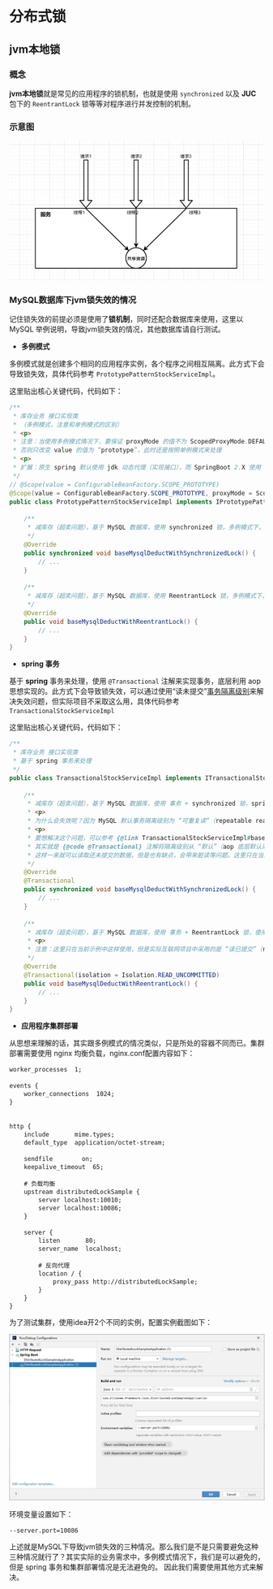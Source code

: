 # 分布式锁

## jvm本地锁

### 概念
**jvm本地锁**就是常见的应用程序的锁机制，也就是使用 `synchronized` 以及 **JUC** 包下的 `ReentrantLock` 锁等等对程序进行并发控制的机制。

### 示意图

![jvm-lock示意图](./assets/jvm-lock.png)

### MySQL数据库下jvm锁失效的情况
记住锁失效的前提必须是使用了**锁机制**，同时还配合数据库来使用，这里以 MySQL 举例说明，导致jvm锁失效的情况，其他数据库请自行测试。

- **多例模式**

多例模式就是创建多个相同的应用程序实例，各个程序之间相互隔离。此方式下会导致锁失效，具体代码参考 `PrototypePatternStockServiceImpl`。 

这里贴出核心关键代码，代码如下：
```java
/**
 * 库存业务 接口实现类
 * （多例模式，注意和单例模式的区别）
 * <p>
 * 注意：当使用多例模式情况下，要保证 proxyMode 的值不为 ScopedProxyMode.DEFAULT(与ScopedProxyMode.NO等同)，
 * 否则只改变 value 的值为 “prototype”，此时还是按照单例模式来处理
 * <p>
 * 扩展：原生 spring 默认使用 jdk 动态代理（实现接口），而 SpringBoot 2.X 使用 CGLIB 代理（基于类代理），由于这里采用的是实现类方式，所以使用 jdk 动态代理方式
 */
// @Scope(value = ConfigurableBeanFactory.SCOPE_PROTOTYPE)
@Scope(value = ConfigurableBeanFactory.SCOPE_PROTOTYPE, proxyMode = ScopedProxyMode.INTERFACES)
public class PrototypePatternStockServiceImpl implements IPrototypePatternStockService {

    /**
     * 减库存（超卖问题），基于 MySQL 数据库，使用 synchronized 锁，多例模式下，此方式会失效
     */
    @Override
    public synchronized void baseMysqlDeductWithSynchronizedLock() {
        // ...
    }

    /**
     * 减库存（超卖问题），基于 MySQL 数据库，使用 ReentrantLock 锁，多例模式下，此方式会失效
     */
    @Override
    public void baseMysqlDeductWithReentrantLock() {
        // ...
    }
}
```

- **spring 事务**

基于 **spring** 事务来处理，使用 `@Transactional` 注解来实现事务，底层利用 aop 思想实现的。此方式下会导致锁失效，可以通过使用“读未提交”[事务隔离级别](事务隔离级别.md)来解决失效问题，但实际项目不采取这么用，具体代码参考 `TransactionalStockServiceImpl`

这里贴出核心关键代码，代码如下：

```java
/**
 * 库存业务 接口实现类
 * 基于 spring 事务来处理
 */
public class TransactionalStockServiceImpl implements ITransactionalStockService {

    /**
     * 减库存（超卖问题），基于 MySQL 数据库，使用 事务 + synchronized 锁，spring 事务模式下，此方式会失效
     * <p>
     * 为什么会失效呢？因为 MySQL 默认事务隔离级别为 “可重复读”（repeatable read 简称 rr）
     * <p>
     * 要想解决这个问题，可以参考 {@link TransactionalStockServiceImpl#baseMysqlDeductWithReentrantLock} 方法事务的使用，
     * 其实就是 {@code @Transactional} 注解将隔离级别从 “默认”（aop 底层默认采用数据库的隔离级别） 改为 “读未提交”（read uncommitted 简称 ru），
     * 这样一来就可以读取还未提交的数据，但是也有缺点，会带来脏读等问题。这里只在当前示例中这样使用，但是实际互联网项目中采用的是 “读已提交”（read committed 简称 rc）事务隔离级别
     */
    @Override
    @Transactional
    public synchronized void baseMysqlDeductWithSynchronizedLock() {
        // ...
    }

    /**
     * 减库存（超卖问题），基于 MySQL 数据库，使用 事务 + ReentrantLock 锁，使用 spring 下的 “读未提交” 事务隔离级别来解决，并发失效的问题
     * <p>
     * 注意：这里只在当前示例中这样使用，但是实际互联网项目中采用的是 “读已提交”（read committed 简称 rc）事务隔离级别
     */
    @Override
    @Transactional(isolation = Isolation.READ_UNCOMMITTED)
    public void baseMysqlDeductWithReentrantLock() {
        // ...
    }
}
```

- **应用程序集群部署**

从思想来理解的话，其实跟多例模式的情况类似，只是所处的容器不同而已。集群部署需要使用 nginx 均衡负载，nginx.conf配置内容如下：

```text
worker_processes  1;

events {
    worker_connections  1024;
}


http {
    include       mime.types;
    default_type  application/octet-stream;

    sendfile        on;
    keepalive_timeout  65;
	
    # 负载均衡
    upstream distributedLockSample {
        server localhost:10010;
        server localhost:10086;
    }

    server {
        listen       80;
        server_name  localhost;

        # 反向代理
        location / {
            proxy_pass http://distributedLockSample;
        }
    }
}
```
为了测试集群，使用idea开2个不同的实例，配置实例截图如下：

![idea多实例配置](./assets/idea-multi-instance.png)

环境变量设置如下：
```text
--server.port=10086
```

上述就是MySQL下导致jvm锁失效的三种情况。那么我们是不是只需要避免这种三种情况就行了？其实实际的业务需求中，多例模式情况下，我们是可以避免的，但是 spring 事务和集群部署情况是无法避免的。 因此我们需要使用其他方式来解决。
